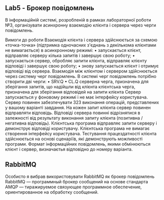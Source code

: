 ## Lab5 - Брокер повідомлень 
В інформаційній системі, розробленій в рамках
лабораторної роботи №3, організувати асинхронну
взаємодію клієнта і сервера через черги повідомлень.

Вимоги до роботи
Взаємодія клієнта і сервера здійснюється за схемою
«точка-точка» (підтримка одночасних з'єднань з
декількома клієнтами не вимагається) в асинхронному
режимі:
• запускається клієнт, відправляє серверу кілька
запитів і завершує свою роботу;
• запускається сервер, обробляє запити клієнта,
відправляє клієнту відповіді і завершує свою роботу;
• знову запускається клієнт і отримує відповіді від
сервера.
Взаємодія між клієнтом і сервером здійснюється
через систему черг повідомлень. В системі черг
повідомлень потрібно створити дві черги:
• SRV.Q
• CL.Q
серверна черга, призначена для зберігання запитів,
що надійшли від клієнта клієнтська черга, призначена для
зберігання відповідей на запити клієнта
Сервер запускається у фоновому режимі і не має
інтерфейсу користувача. Сервер повинен забезпечувати
323
виконання операцій, представлених у вашому варіанті
завдання.
На кожен запит клієнта сервер повинен відправляти
відповідь. Відповіді сервера повинні відрізнятися в
залежності від результату виконання запиту клієнта
(позитивна / негативна відповідь).
Клієнтська програма відправляє запити серверу і
демонструє відповіді користувачу. Клієнтська програма не
вимагає створення інтерфейсу користувача. Тестування
працездатності клієнта здійснюється на основі сценаріїв,
які демонструють можливості програми.
Формат інформаційних повідомлень, якими
обмінюються клієнт і сервер, визначаєтья відповідно до
номеру варіанта.

## RabbitMQ

Особисто я вибрав використовувати RabbitMQ як брокер повідомлень 
RabbitMQ — программный брокер сообщений на основе стандарта AMQP 
— тиражируемое связующее программное обеспечение, ориентированное на обработку сообщений.